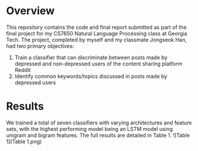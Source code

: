 # Overview
This repository contains the code and final report submitted as part of the final project for my CS7650 Natural Language Processing class at Georgia Tech. The project, completed by myself and my classmate Jongseok Han, had two primary objectives:
1. Train a classifier that can discriminate between posts made by depressed and non-depressed users of the content sharing platform Reddit
2. Identify common keywords/topics discussed in posts made by depressed users

# Results
We trained a total of seven classifiers with varying architectures and feature sets, with the highest performing model being an LSTM model using unigram and bigram features. The full results are detailed in Table 1.
![Table 1](Table 1.png)
